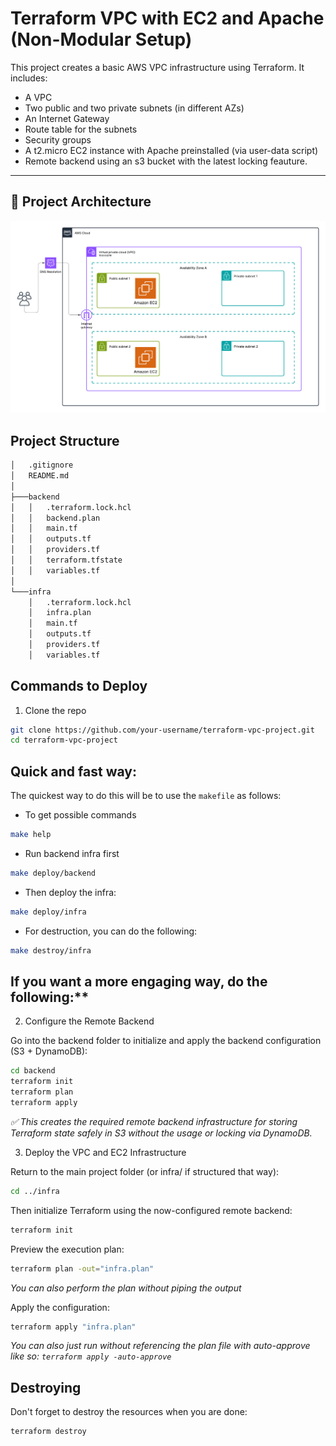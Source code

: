 # Terraform VPC with EC2 and Apache (Non-Modular Setup)

This project creates a basic AWS VPC infrastructure using Terraform. It includes:

- A VPC
- Two public and two private subnets (in different AZs)
- An Internet Gateway
- Route table for the subnets
- Security groups
- A t2.micro EC2 instance with Apache preinstalled (via user-data script)
- Remote backend using an s3 bucket with the latest locking feauture.

---

## 📁 Project Architecture

![Project Architecture](images/diagram.png)

## Project Structure
```bash
│   .gitignore
│   README.md
│
├───backend
│   │   .terraform.lock.hcl
│   │   backend.plan
│   │   main.tf
│   │   outputs.tf
│   │   providers.tf
│   │   terraform.tfstate
│   │   variables.tf
│
└───infra
    │   .terraform.lock.hcl
    │   infra.plan
    │   main.tf
    │   outputs.tf
    │   providers.tf
    │   variables.tf

```

## Commands to Deploy
1. Clone the repo
```bash
git clone https://github.com/your-username/terraform-vpc-project.git
cd terraform-vpc-project
```

## Quick and fast way:
The quickest way to do this will be to use the `makefile` as follows:
- To get possible commands
```bash
make help
```
- Run backend infra first
```bash
make deploy/backend
```
- Then deploy the infra:
```bash
make deploy/infra
```

- For destruction, you can do the following:
```bash
make destroy/infra
```

## If you want a more engaging way, do the following:**

2. Configure the Remote Backend

Go into the backend folder to initialize and apply the backend configuration (S3 + DynamoDB):
```bash
cd backend
terraform init
terraform plan
terraform apply
```
_✅ This creates the required remote backend infrastructure for storing Terraform state safely in S3 without the usage or locking via DynamoDB._

3. Deploy the VPC and EC2 Infrastructure

Return to the main project folder (or infra/ if structured that way):
```bash
cd ../infra
```
Then initialize Terraform using the now-configured remote backend:
```bash
terraform init
```

Preview the execution plan:
```bash
terraform plan -out="infra.plan"
```
_You can also perform the plan without piping the output_

Apply the configuration:
```bash
terraform apply "infra.plan"
```
_You can also just run without referencing the plan file with auto-approve like so: `terraform apply -auto-approve`_

## Destroying
Don't forget to destroy the resources when you are done:
```bash
terraform destroy
```